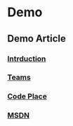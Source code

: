 # Demo
## Demo Article
### [Intrduction](introduction.md)
### [Teams](Teams.md)
### [Code Place](code_place.md)
### [MSDN](https://msdn.microsoft.com/en-us/default.aspx)